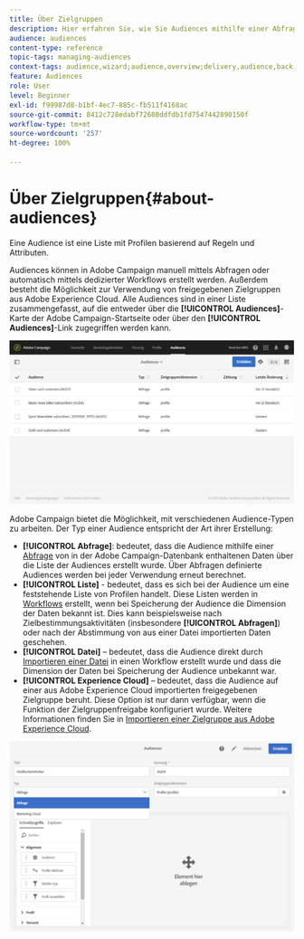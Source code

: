 ```yaml
---
title: Über Zielgruppen
description: Hier erfahren Sie, wie Sie Audiences mithilfe einer Abfrage, einer Liste oder einer Datei erstellen oder aus Adobe Experience Cloud importieren.
audience: audiences
content-type: reference
topic-tags: managing-audiences
context-tags: audience,wizard;audience,overview;delivery,audience,back
feature: Audiences
role: User
level: Beginner
exl-id: f99987d8-b1bf-4ec7-885c-fb511f4168ac
source-git-commit: 8412c728edabf72680ddfdb1fd7547442890150f
workflow-type: tm+mt
source-wordcount: '257'
ht-degree: 100%

---
```


# Über Zielgruppen{#about-audiences}

Eine Audience ist eine Liste mit Profilen basierend auf Regeln und Attributen.

Audiences können in Adobe Campaign manuell mittels Abfragen oder automatisch mittels dedizierter Workflows erstellt werden. Außerdem besteht die Möglichkeit zur Verwendung von freigegebenen Zielgruppen aus Adobe Experience Cloud. Alle Audiences sind in einer Liste zusammengefasst, auf die entweder über die **[!UICONTROL Audiences]**-Karte der Adobe Campaign-Startseite oder über den **[!UICONTROL Audiences]**-Link zugegriffen werden kann.

![](assets/audience_1.png)

Adobe Campaign bietet die Möglichkeit, mit verschiedenen Audience-Typen zu arbeiten. Der Typ einer Audience entspricht der Art ihrer Erstellung:

* **[!UICONTROL Abfrage]**: bedeutet, dass die Audience mithilfe einer [Abfrage](../../automating/using/editing-queries.md#about-query-editor) von in der Adobe Campaign-Datenbank enthaltenen Daten über die Liste der Audiences erstellt wurde. Über Abfragen definierte Audiences werden bei jeder Verwendung erneut berechnet.
* **[!UICONTROL Liste]** - bedeutet, dass es sich bei der Audience um eine feststehende Liste von Profilen handelt. Diese Listen werden in [Workflows](../../automating/using/get-started-workflows.md) erstellt, wenn bei Speicherung der Audience die Dimension der Daten bekannt ist. Dies kann beispielsweise nach Zielbestimmungsaktivitäten (insbesondere **[!UICONTROL Abfragen]**) oder nach der Abstimmung von aus einer Datei importierten Daten geschehen.
* **[!UICONTROL Datei]** – bedeutet, dass die Audience direkt durch [Importieren einer Datei](../../automating/using/load-file.md) in einen Workflow erstellt wurde und dass die Dimension der Daten bei Speicherung der Audience unbekannt war.
* **[!UICONTROL Experience Cloud]** – bedeutet, dass die Audience auf einer aus Adobe Experience Cloud importierten freigegebenen Zielgruppe beruht. Diese Option ist nur dann verfügbar, wenn die Funktion der Zielgruppenfreigabe konfiguriert wurde. Weitere Informationen finden Sie in [Importieren einer Zielgruppe aus Adobe Experience Cloud](../../integrating/using/sharing-audiences-with-audience-manager-or-people-core-service.md#importing-an-audience).

![](assets/audience_type_selection.png)
